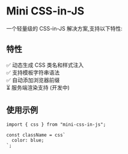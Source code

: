 # Mini CSS-in-JS

一个轻量级的 CSS-in-JS 解决方案,支持以下特性:

## 特性

✅ 动态生成 CSS 类名和样式注入  
✅ 支持模板字符串语法  
✅ 自动添加浏览器前缀  
⏳ 服务端渲染支持 (开发中)

## 使用示例

```tsx
import { css } from "mini-css-in-js";

const className = css`
  color: blue;
`;
```



